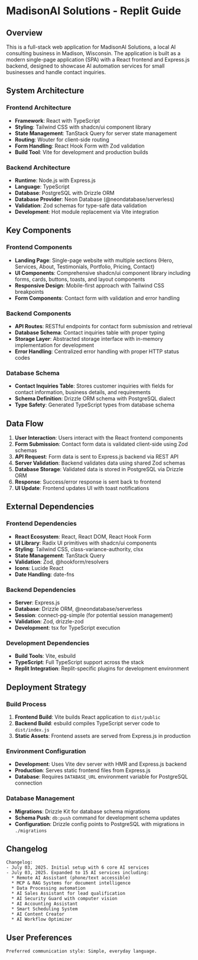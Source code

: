 # MadisonAI Solutions - Replit Guide

## Overview

This is a full-stack web application for MadisonAI Solutions, a local AI consulting business in Madison, Wisconsin. The application is built as a modern single-page application (SPA) with a React frontend and Express.js backend, designed to showcase AI automation services for small businesses and handle contact inquiries.

## System Architecture

### Frontend Architecture
- **Framework**: React with TypeScript
- **Styling**: Tailwind CSS with shadcn/ui component library
- **State Management**: TanStack Query for server state management
- **Routing**: Wouter for client-side routing
- **Form Handling**: React Hook Form with Zod validation
- **Build Tool**: Vite for development and production builds

### Backend Architecture
- **Runtime**: Node.js with Express.js
- **Language**: TypeScript
- **Database**: PostgreSQL with Drizzle ORM
- **Database Provider**: Neon Database (@neondatabase/serverless)
- **Validation**: Zod schemas for type-safe data validation
- **Development**: Hot module replacement via Vite integration

## Key Components

### Frontend Components
- **Landing Page**: Single-page website with multiple sections (Hero, Services, About, Testimonials, Portfolio, Pricing, Contact)
- **UI Components**: Comprehensive shadcn/ui component library including forms, cards, buttons, toasts, and layout components
- **Responsive Design**: Mobile-first approach with Tailwind CSS breakpoints
- **Form Components**: Contact form with validation and error handling

### Backend Components
- **API Routes**: RESTful endpoints for contact form submission and retrieval
- **Database Schema**: Contact inquiries table with proper typing
- **Storage Layer**: Abstracted storage interface with in-memory implementation for development
- **Error Handling**: Centralized error handling with proper HTTP status codes

### Database Schema
- **Contact Inquiries Table**: Stores customer inquiries with fields for contact information, business details, and requirements
- **Schema Definition**: Drizzle ORM schema with PostgreSQL dialect
- **Type Safety**: Generated TypeScript types from database schema

## Data Flow

1. **User Interaction**: Users interact with the React frontend components
2. **Form Submission**: Contact form data is validated client-side using Zod schemas
3. **API Request**: Form data is sent to Express.js backend via REST API
4. **Server Validation**: Backend validates data using shared Zod schemas
5. **Database Storage**: Validated data is stored in PostgreSQL via Drizzle ORM
6. **Response**: Success/error response is sent back to frontend
7. **UI Update**: Frontend updates UI with toast notifications

## External Dependencies

### Frontend Dependencies
- **React Ecosystem**: React, React DOM, React Hook Form
- **UI Library**: Radix UI primitives with shadcn/ui components
- **Styling**: Tailwind CSS, class-variance-authority, clsx
- **State Management**: TanStack Query
- **Validation**: Zod, @hookform/resolvers
- **Icons**: Lucide React
- **Date Handling**: date-fns

### Backend Dependencies
- **Server**: Express.js
- **Database**: Drizzle ORM, @neondatabase/serverless
- **Session**: connect-pg-simple (for potential session management)
- **Validation**: Zod, drizzle-zod
- **Development**: tsx for TypeScript execution

### Development Dependencies
- **Build Tools**: Vite, esbuild
- **TypeScript**: Full TypeScript support across the stack
- **Replit Integration**: Replit-specific plugins for development environment

## Deployment Strategy

### Build Process
1. **Frontend Build**: Vite builds React application to `dist/public`
2. **Backend Build**: esbuild compiles TypeScript server code to `dist/index.js`
3. **Static Assets**: Frontend assets are served from Express.js in production

### Environment Configuration
- **Development**: Uses Vite dev server with HMR and Express.js backend
- **Production**: Serves static frontend files from Express.js
- **Database**: Requires `DATABASE_URL` environment variable for PostgreSQL connection

### Database Management
- **Migrations**: Drizzle Kit for database schema migrations
- **Schema Push**: `db:push` command for development schema updates
- **Configuration**: Drizzle config points to PostgreSQL with migrations in `./migrations`

## Changelog

```
Changelog:
- July 03, 2025. Initial setup with 6 core AI services
- July 03, 2025. Expanded to 15 AI services including:
  * Remote AI Assistant (phone/text accessible)
  * MCP & RAG Systems for document intelligence
  * Data Processing automation
  * AI Sales Assistant for lead qualification
  * AI Security Guard with computer vision
  * AI Accounting Assistant
  * Smart Scheduling System
  * AI Content Creator
  * AI Workflow Optimizer
```

## User Preferences

```
Preferred communication style: Simple, everyday language.
```